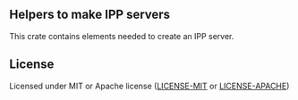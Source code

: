 ## Helpers to make IPP servers

This crate contains elements needed to create an IPP server.

## License

Licensed under MIT or Apache license ([LICENSE-MIT](https://opensource.org/licenses/MIT) or [LICENSE-APACHE](https://opensource.org/licenses/Apache-2.0))
